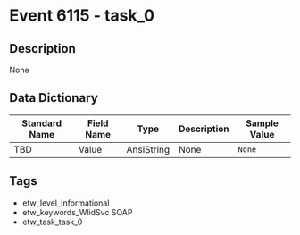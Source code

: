 # Event 6115 - task_0

## Description
None

## Data Dictionary
|Standard Name|Field Name|Type|Description|Sample Value|
|---|---|---|---|---|
|TBD|Value|AnsiString|None|`None`|

## Tags
* etw_level_Informational
* etw_keywords_WlidSvc SOAP
* etw_task_task_0